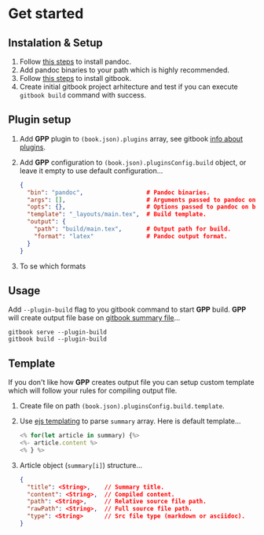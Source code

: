 # Get started

## Instalation & Setup

1. Follow [this steps](http://pandoc.org/installing.html) to install pandoc.
1. Add pandoc binaries to your path which is highly recommended.
1. Follow [this steps](https://toolchain.gitbook.com/setup.html) to install gitbook.
1. Create initial gitbook project arhitecture and test if you can execute `gitbook build` command with success.

## Plugin setup

1. Add **GPP** plugin to `(book.json).plugins` array, see gitbook [info about plugins](https://toolchain.gitbook.com/plugins).
1. Add **GPP** configuration to `(book.json).pluginsConfig.build` object, or leave it empty to use default configuration...

    ```json
    {
      "bin": "pandoc",                  # Pandoc binaries.
      "args": [],                       # Arguments passed to pandoc on build.
      "opts": {},                       # Options passed to pandoc on build.
      "template": "_layouts/main.tex",  # Build template.
      "output": {
        "path": "build/main.tex",       # Output path for build.
        "format": "latex"               # Pandoc output format.
      }
    }
    ```

1. To se which formats

## Usage

Add `--plugin-build` flag to you gitbook command to start **GPP** build.
**GPP** will create output file base on [gitbook summary file](https://toolchain.gitbook.com/pages.html)...

```shell
gitbook serve --plugin-build
gitbook build --plugin-build
```

## Template

If you don't like how **GPP** creates output file you can setup custom
template which will follow your rules for compiling output file.

1. Create file on path `(book.json).pluginsConfig.build.template`.
1. Use [ejs templating](http://www.embeddedjs.com/) to parse `summary` array. Here is default template...

    ```javascript
    <% for(let article in summary) {%>
    <%- article.content %>
    <% } %>
    ```

1. Article object (`summary[i]`) structure... 

    ```json
    {
      "title": <String>,    // Summary title.
      "content": <String>,  // Compiled content.
      "path": <String>,     // Relative source file path.
      "rawPath": <String>,  // Full source file path.
      "type": <String>      // Src file type (markdown or asciidoc).
    }
    ```
